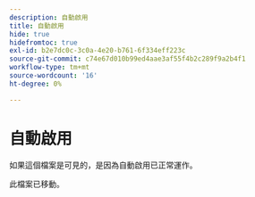 ```yaml
---
description: 自動啟用
title: 自動啟用
hide: true
hidefromtoc: true
exl-id: b2e7dc0c-3c0a-4e20-b761-6f334eff223c
source-git-commit: c74e67d010b99ed4aae3af55f4b2c289f9a2b4f1
workflow-type: tm+mt
source-wordcount: '16'
ht-degree: 0%

---
```


# 自動啟用

如果這個檔案是可見的，是因為自動啟用已正常運作。

此檔案已移動。
